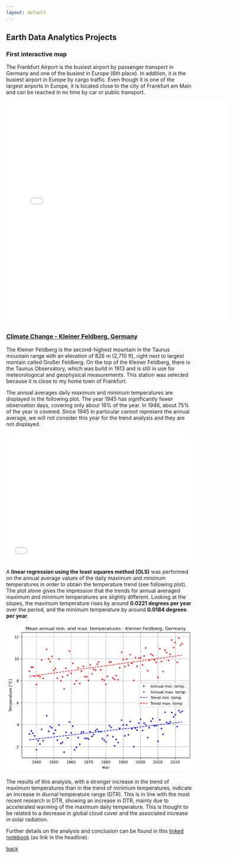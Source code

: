 ```yaml
---
layout: default
---
```


## Earth Data Analytics Projects

### First interactive map

The Frankfurt Airport is the busiest airport by passenger transport in Germany and one of the busiest in Europe (6th place). 
In addition, it is the busiest airport in Europe by cargo traffic. 
Even though it is one of the largest airports in Europe, it is located close to the city of Frankfurt am Main and can be reached in no time by car or public transport.

<embed type="text/html" src="img/ffm_airport.html" width="600" height="600">

### [Climate Change - Kleiner Feldberg, Germany](portfolio_post/climate_change_portfolio_kleiner_feldberg_20250930.html)

The Kleiner Feldberg is the second-highest mountain in the Taunus mountain range with an elevation of 826 m (2,710 ft), right next to largest montain called Großer Feldberg.
On the top of the Kleiner Feldberg, there is the Taunus Observatory, which was build in 1913 and is still in use for meteorologocal and geophysical measurements. This station was selected because it is close to my home town of Frankfurt.

The annual averages daily maximum and minimum temperatures are displayed in the following plot.
The year 1945 has significantly fewer observation days, covering only about 16% of the year. In 1946, about 75% of the year is covered. 
Since 1945 in particular cannot represent the annual average, we will not consider this year for the trend analysis and they are not displayed.

<embed type="text/html" src="img/annual_kl_feldberg_temperatures-4.html" width="500" height="350">

A **linear regression using the least squares method (OLS)** was performed on the annual average values of the daily maximum and minimum temperatures in order to obtain the temperature trend (see following plot).
The plot alone gives the impression that the trends for annual averaged maximum and minimum temperatures are slightly different. 
Looking at the slopes, the maximum temperature rises by around **0.0221 degrees per year** over the period, and the minimum temperature by around **0.0184 degrees per year**.

![Alt text for the image](img/kleiner_feldberg_trend.png "Optional title text on hover")

The results of this analysis, with a stronger increase in the trend of maximum temperatures than in the trend of minimum temperatures, indicate an increase in diurnal temperature range (DTR). 
This is in line with the most recent research in DTR, showing an increase in DTR, mainly due to accelerated warming of the maximum daily temperature. This is thought to be related to a decrease in global cloud cover and the associated increase in solar radiation.

Further details on the analysis and conclusion can be found in this [linked notebook](portfolio_post/climate_change_portfolio_kleiner_feldberg_20250930.html) (as link in the headline). 

[back](./)
